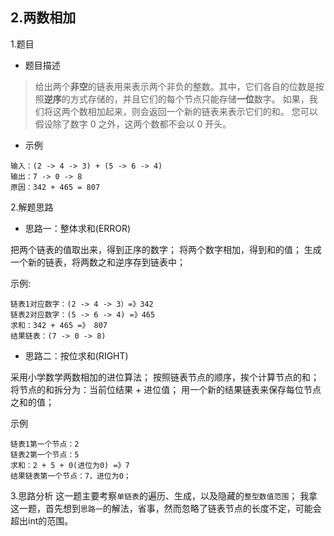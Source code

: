 2.两数相加
---
1.题目
- 题目描述
>给出两个**非空**的链表用来表示两个非负的整数。其中，它们各自的位数是按照**逆序**的方式存储的，并且它们的每个节点只能存储**一位**数字。
>如果，我们将这两个数相加起来，则会返回一个新的链表来表示它们的和。
>您可以假设除了数字 0 之外，这两个数都不会以 0 开头。

- 示例
```
输入：(2 -> 4 -> 3) + (5 -> 6 -> 4)
输出：7 -> 0 -> 8
原因：342 + 465 = 807
```

2.解题思路
- 思路一：整体求和(ERROR)

把两个链表的值取出来，得到正序的数字；
将两个数字相加，得到和的值；
生成一个新的链表，将两数之和逆序存到链表中；

示例:
```
链表1对应数字：(2 -> 4 -> 3）=》342
链表2对应数字：(5 -> 6 -> 4) =》465
求和：342 + 465 =》 807
结果链表：(7 -> 0 -> 8)
```

- 思路二：按位求和(RIGHT)

采用小学数学两数相加的进位算法；
按照链表节点的顺序，挨个计算节点的和；
将节点的和拆分为：当前位结果 + 进位值；
用一个新的结果链表来保存每位节点之和的值；

示例
```
链表1第一个节点：2
链表2第一个节点：5
求和：2 + 5 + 0(进位为0) =》7
结果链表第一个节点：7，进位为0；
```
 
3.思路分析
这一题主要考察`单链表`的遍历、生成，以及隐藏的`整型数值范围`；
我拿这一题，首先想到`思路一`的解法，省事，然而忽略了链表节点的长度不定，可能会超出int的范围。